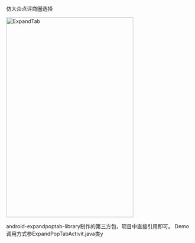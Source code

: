 <h>仿大众点评商圈选择</h>

<img class="alignnone  wp-image-1060" src="http://it.warmtel.com/wp-content/uploads/2015/12/ExpandTab.gif" alt="ExpandTab" width="344" height="541" />

android-expandpoptab-library制作的第三方包，项目中直接引用即可。
Demo调用方式参ExpandPopTabActivit.java类y